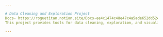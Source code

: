 ```yaml
---

# Data Cleaning and Exploration Project
Docs- https://roguetitan.notion.site/Docs-ee4c1474c48e47c4a5ade652dd524928
This project provides tools for data cleaning, exploration, and visualization using Python. It includes modules for handling data, a graphical user interface (GUI) for interactive use, and scripts for data visualization.

---
```

